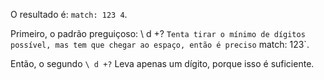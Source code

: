 
O resultado é: `match: 123 4`.

Primeiro, o padrão preguiçoso: \ d +? `Tenta tirar o mínimo de dígitos possível, mas tem que chegar ao espaço, então é preciso` match: 123`.

Então, o segundo `\ d +?` Leva apenas um dígito, porque isso é suficiente.
